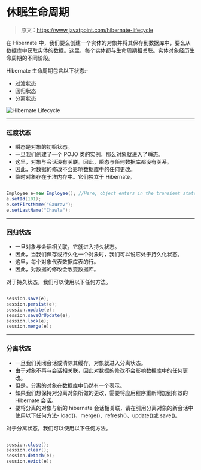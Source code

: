 # 休眠生命周期

> 原文：<https://www.javatpoint.com/hibernate-lifecycle>

在 Hibernate 中，我们要么创建一个实体的对象并将其保存到数据库中，要么从数据库中获取实体的数据。这里，每个实体都与生命周期相关联。实体对象经历生命周期的不同阶段。

Hibernate 生命周期包含以下状态:-

*   过渡状态
*   回归状态
*   分离状态

![Hibernate Lifecycle](../img/6e65747a0b897848229884febcc03809.png)

* * *

### 过渡状态

*   瞬态是对象的初始状态。
*   一旦我们创建了一个 POJO 类的实例，那么对象就进入了瞬态。
*   这里，对象与会话没有关联。因此，瞬态与任何数据库都没有关系。
*   因此，对数据的修改不会影响数据库中的任何更改。
*   临时对象存在于堆内存中。它们独立于 Hibernate。

```java

Employee e=new Employee(); //Here, object enters in the transient state.
e.setId(101);
e.setFirstName("Gaurav");
e.setLastName("Chawla");

```

* * *

### 回归状态

*   一旦对象与会话相关联，它就进入持久状态。
*   因此，当我们保存或持久化一个对象时，我们可以说它处于持久化状态。
*   这里，每个对象代表数据库表的行。
*   因此，对数据的修改会改变数据库。

对于持久状态，我们可以使用以下任何方法。

```java

session.save(e);
session.persist(e);
session.update(e);
session.saveOrUpdate(e);
session.lock(e);
session.merge(e);

```

* * *

### 分离状态

*   一旦我们关闭会话或清除其缓存，对象就进入分离状态。
*   由于对象不再与会话相关联，因此对数据的修改不会影响数据库中的任何更改。
*   但是，分离的对象在数据库中仍然有一个表示。
*   如果我们想保持对分离对象所做的更改，需要将应用程序重新附加到有效的 Hibernate 会话。
*   要将分离的对象与新的 hibernate 会话相关联，请在引用分离对象的新会话中使用以下任何方法- load()、merge()、refresh()、update()或 save()。

对于分离状态，我们可以使用以下任何方法。

```java

session.close();
session.clear();
session.detach(e);
session.evict(e);

```